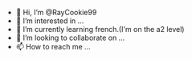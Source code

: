 - 👋 Hi, I’m @RayCookie99
- 👀 I’m interested in ...
- 🌱 I’m currently learning french.(I'm on the a2 level)
- 💞️ I’m looking to collaborate on ...
- 📫 How to reach me ...

<!---
RayCookie99/RayCookie99 is a ✨ special ✨ repository because its `README.md` (this file) appears on your GitHub profile.
You can click the Preview link to take a look at your changes.
--->
